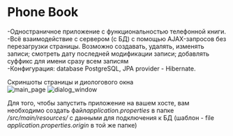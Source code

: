 # Phone Book

<div>-Одностраничное приложение с функциональностью телефонной книги.</div>
<div>-Всё взаимодействие с сервером (с БД) с помощью AJAX-запросов без перезагрузки страницы. Возможно создавать,
 удалять, изменять записи; смотреть дату последней модификации записи; добавлять суффикс для имени сразу всем записям</div>
<div>-Конфигурация: database PostgreSQL, JPA provider - Hibernate.</div>
<p></p>
<div>
    <div>Скриншоты страницы и диологового окна</div>
    <img src="src/main/resources/static/main_page.jpg" alt="main_page">
    <img src="src/main/resources/static/dialog_window.jpg" alt="dialog_window">
</div>
<p></p>
<div>Для того, чтобы запустить приложение на вашем хосте, вам необходимо создать файл<i>application.properties</i> в папке 
<i>/src/main/resources/</i> с данными для подключения к БД (шаблон - file <i>application.properties.origin</i>
в той же папке)</div>
